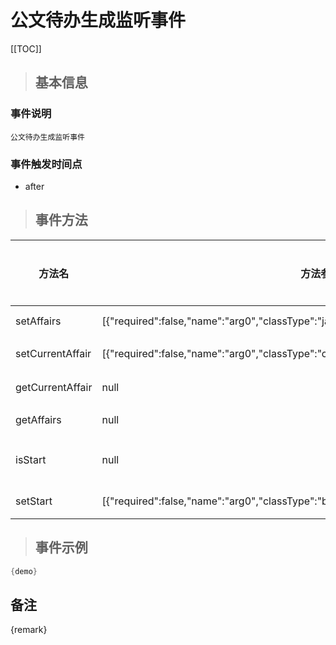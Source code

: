 # 公文待办生成监听事件

[[TOC]]

>## 基本信息

### 事件说明
```text
公文待办生成监听事件
```

### 事件触发时间点
- after

>## 事件方法

方法名 | 方法参数 | 方法返回值 | 版本 | 参数描述
 --- | --- | --- | --- | --- 
setAffairs|[{"required":false,"name":"arg0","classType":"java.util.List"}]|void|设置Affairs
setCurrentAffair|[{"required":false,"name":"arg0","classType":"com.seeyon.ctp.common.po.affair.CtpAffair"}]|void|设置当前节点
getCurrentAffair|null|com.seeyon.ctp.common.po.affair.CtpAffair|获取当前节点
getAffairs|null|java.util.List|获取Affairs
isStart|null|boolean|判断是否是始发节点
setStart|[{"required":false,"name":"arg0","classType":"boolean"}]|void|设置始发节点


> ## 事件示例

```java
{demo}
```

## 备注
{remark}